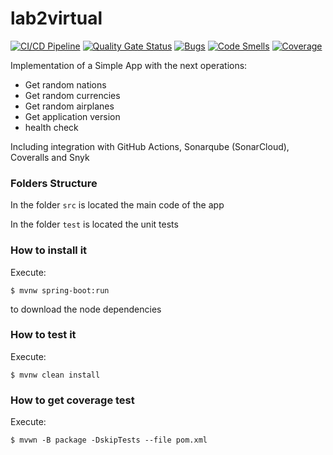 # lab2virtual

[![CI/CD Pipeline](https://github.com/Neltrin22/lab2virtual/actions/workflows/build.yml/badge.svg)](https://github.com/Neltrin22/lab2virtual/actions/workflows/build.yml)
[![Quality Gate Status](https://sonarcloud.io/api/project_badges/measure?project=Neltrin22_lab2virtual&metric=alert_status)](https://sonarcloud.io/summary/new_code?id=Neltrin22_lab2virtual)
[![Bugs](https://sonarcloud.io/api/project_badges/measure?project=Neltrin22_lab2virtual&metric=bugs)](https://sonarcloud.io/summary/new_code?id=Neltrin22_lab2virtual)
[![Code Smells](https://sonarcloud.io/api/project_badges/measure?project=Neltrin22_lab2virtual&metric=code_smells)](https://sonarcloud.io/summary/new_code?id=Neltrin22_lab2virtual)
[![Coverage](https://sonarcloud.io/api/project_badges/measure?project=Neltrin22_lab2virtual&metric=coverage)](https://sonarcloud.io/summary/new_code?id=Neltrin22_lab2virtual)

Implementation of a Simple App with the next operations:

* Get random nations
* Get random currencies
* Get random airplanes
* Get application version
* health check

Including integration with GitHub Actions, Sonarqube (SonarCloud), Coveralls and Snyk

### Folders Structure

In the folder `src` is located the main code of the app

In the folder `test` is located the unit tests

### How to install it

Execute:

```shell
$ mvnw spring-boot:run
```
to download the node dependencies

### How to test it

Execute:

```shell
$ mvnw clean install
```

### How to get coverage test

Execute:

```shell
$ mvwn -B package -DskipTests --file pom.xml
```
